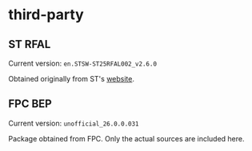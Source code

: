 # third-party

## ST RFAL

Current version: `en.STSW-ST25RFAL002_v2.6.0`

Obtained originally from ST's [website](https://www.st.com/en/embedded-software/stsw-st25rfal002.html).

## FPC BEP

Current version: `unofficial_26.0.0.031`

Package obtained from FPC. Only the actual sources are included here.
